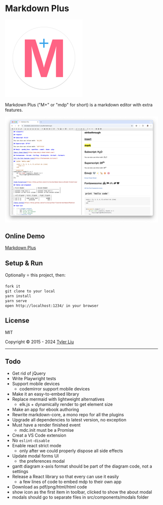 # Markdown Plus

<img src="docs/icon.svg" alt="icon" width="256" height="256"/>

Markdown Plus ("M+" or "mdp" for short) is a markdown editor with extra features.

![Markdown Plus](screenshot.png)

## Online Demo

[Markdown Plus](https://chuntaoliu.com/markdown-plus/)

## Setup & Run

Optionally :star: this project, then:

```
fork it
git clone to your local
yarn install
yarn serve
open http://localhost:1234/ in your browser
```

## License

MIT

Copyright © 2015 - 2024 [Tyler Liu](https://github.com/tylerlong)

---

## Todo

- Get rid of jQuery
- Write Playwright tests
- Support mobile devices
  - codemirror support mobile devices
- Make it an easy-to-embed library
- Replace mermaid with lightweight alternatives
  - elk.js + dynamically render to get element size
- Make an app for ebook authoring
- Rewrite markdown-core, a mono repo for all the plugins
- Upgrade all dependencies to latest version, no exception
- Must have a render finished event
  - mdc.init must be a Promise
- Creat a VS Code extension
- No `eslint-disable`
- Enable react strict mode
  - only after we could properly dispose all side effects
- Update modal forms UI
  - the preferences modal
- gantt diagram x-axis format should be part of the diagram code, not a settings
- Release a React library so that every can use it easily
  - a few lines of code to embed mdp to their own app
- Download as pdf/png/html/html code
- show icon as the first item in toolbar, clicked to show the about modal
- modals should go to separate files in src/components/modals folder

